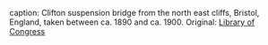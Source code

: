 caption: Clifton suspension bridge from the north east cliffs, Bristol, England, taken between ca. 1890 and ca. 1900. Original: [Library of Congress](http://www.loc.gov/pictures/item/2002696421/)
